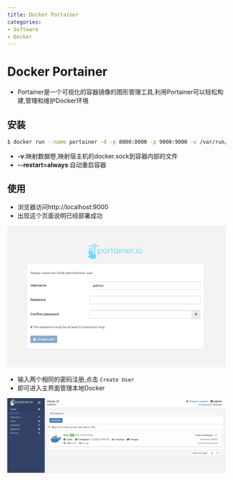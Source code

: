 ```yaml
---
title: Docker Portainer
categories:
- Software
- Docker
---
```

# Docker Portainer

- Portainer是一个可视化的容器镜像的图形管理工具,利用Portainer可以轻松构建,管理和维护Docker环境

## 安装

```bash
$ docker run --name portainer -d -p 8000:8000 -p 9000:9000 -v /var/run/docker.sock:/var/run/docker.sock -v portainer_data:/data --restart=always portainer/portainer-ce
```

- **-v**:映射数据卷,映射宿主机的docker.sock到容器内部的文件
- **--restart=always**:自动重启容器

## 使用

- 浏览器访问http://localhost:9000
- 出现这个页面说明已经部署成功

![img](https://raw.githubusercontent.com/LuShan123888/Files/main/Pictures/2021-02-10-5db23a202ea4e7dfda990abd321114f4b7541090.png@1320w_854h.png)

- 输入两个相同的密码注册,点击 `Create User`
- 即可进入主界面管理本地Docker

![img](https://raw.githubusercontent.com/LuShan123888/Files/main/Pictures/2021-02-10-3d0e0f7c9ccae95a952017f5256dc76af095cc9a.png@1320w_450h.png)